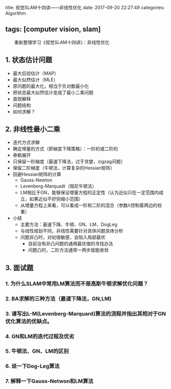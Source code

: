 title: 视觉SLAM十四讲——非线性优化
date: 2017-09-20 22:27:49
categories: Algorithm

tags: [computer vision, slam]
---

　　重新整理学习《视觉SLAM十四讲》：非线性优化
<!-- more -->

## 1. 状态估计问题

- 最大后验估计（MAP）
- 最大似然估计（MLE）
- 原问题的最大化，相当于负对数最小化
- 把状态最大似然估计变成了最小二乘问题
- 直观解释
- 问题结构
- 如何求解？

## 2. 非线性最小二乘

- 迭代方式求解
- 确定增量的方式（即梯度下降策略）：一阶的或二阶的
- 泰勒展开
- 只保留一阶梯度（最速下降法，过于贪婪，zigzag问题）
- 保留二阶梯度（牛顿法，计算复杂的Hessian矩阵）
- 回避Hessian矩阵的计算
  - Gauss-Newton
  - Levenberg-Marquadt（阻尼牛顿法）
  - LM相比于GN，能够保证增量方程的正定性（认为近似只在一定范围内成立，如果近似不好则缩小范围）
  - 从增量方程上来看，可以看成一阶和二阶的混合（参数$\lambda$控制着两边的权重）
- 小结
  - 主要方法：最速下降、牛顿、GN、LM、DogLeg
  - 与线性规划不同，非线性需要针对具体问题具体分析
  - 问题非凸时，对初值敏感，会陷入局部最优
    - 目前没有非凸问题的通用最优值的寻找办法
    - 问题凸时，二阶方法通常一两步就能收敛

## 3. 面试题

### 1. 为什么SLAM中常用LM算法而不是高斯牛顿求解优化问题？
### 2. BA求解的三种方法（最速下降法，GN,LM)
### 3. 请写出L-M(Levenberg-Marquard)算法的流程并指出其相对于GN优化算法的优缺点。
### 4. GN和LM的迭代过程及优劣
### 5. 牛顿法、GN、LM的区别
### 6. 说一下Dog-Leg算法
### 7. 解释一下Gauss-Netwon和LM算法

